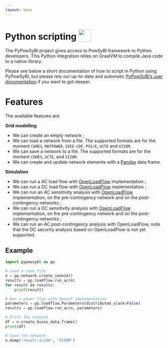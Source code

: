 ```yaml
---
layout: base
---
```


# Python scripting <img src="./img/python-logo.png" alt="" style="vertical-align: bottom" height="40"/>

The PyPowSyBl project gives access to PowSyBl framework to Python developers. This Python integration relies on GraalVM to compile Java code to a native library.

Please see below a short documentation of how to script in Python using PyPowSyBl, but please rely our up-to-date and automatic [PyPowSyBl’s user documentation](https://pypowsybl.readthedocs.io/en/latest/index.html) if you want to got deeper.

# Features

The available features are:  

**Grid modelling**      
- We can create an empty network ;
- We can load a network from a file. The supported formats are for the moment `CGMES`, `MATPOWER`, `IEEE-CDF`, `PSS/E`, `UCTE` and `XIIDM`.
- We can save a network to a file. The supported formats are for the moment `CGMES`, `UCTE`, and `XIIDM`.
- We can create and update network elements with a [Pandas](https://pandas.pydata.org/) data frame.  
  
**Simulation**      
- We can run a AC load flow with [OpenLoadFlow](../../simulation/powerflow/openlf.md) implementation ;
- We can run a DC load flow with [OpenLoadFlow](../../simulation/powerflow/openlf.md) implementation ; 
- We can run an AC sensitivity analysis with [OpenLoadFlow](../../simulation/sensitivity/openlf.md#ac-sensitivity-analysis) implementation, on the pre-contingency network and on the post-contingency networks ;
- We can run a DC sensitivity analysis with [OpenLoadFlow](../../simulation/sensitivity/openlf.md#dc-sensitivity-analysis) implementation, on the pre-contingency network and on the post-contingency networks ;
- We can run an AC post-contingency analysis with OpenLoadFlow, note that the DC security analysis based on OpenLoadFlow is not yet supported.

## Example
```python
import pypowsybl as pp

# Load a case file
n = pp.network.create_ieee14()
results = pp.loadflow.run_ac(n)
for result in results:
    print(result)

# Run a power flow with OpenLF implementation
parameters = pp.loadflow.Parameters(distributed_slack=False)
results = pp.loadflow.run_ac(n, parameters)

# Print the network
df = n.create_buses_data_frame()
print(df)

# Save the network
n.dump('result.xiidm', 'XIIDM')
```
